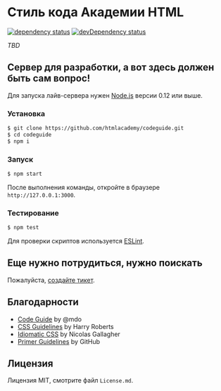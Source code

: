 # Стиль кода Академии HTML

[![dependency status][dependency-image]][dependency-url]
[![devDependency status][devdependency-image]][devdependency-url]

_TBD_

## Сервер для разработки, а вот здесь должен быть сам вопрос!

Для запуска лайв-сервера нужен [Node.js](https://nodejs.org) версии 0.12 или выше.

### Установка

```bash
$ git clone https://github.com/htmlacademy/codeguide.git
$ cd codeguide
$ npm i
```

### Запуск

```bash
$ npm start
```

После выполнения команды, откройте в браузере `http://127.0.0.1:3000`.

### Тестирование

```bash
$ npm test
```

Для проверки скриптов используется [ESLint](http://eslint.org).

## Еще нужно потрудиться, нужно поискать

Пожалуйста, [создайте тикет](https://github.com/htmlacademy/codeguide/issues).

## Благодарности

* [Code Guide](http://codeguide.co) by @mdo
* [CSS Guidelines](http://cssguidelin.es) by Harry Roberts
* [Idiomatic CSS](https://github.com/necolas/idiomatic-css) by Nicolas Gallagher
* [Primer Guidelines](http://primercss.io/guidelines/) by GitHub

## Лицензия

Лицензия MIT, смотрите файл `License.md`.

[dependency-image]: https://david-dm.org/htmlacademy/codeguide.svg?style=flat-square
[dependency-url]: https://david-dm.org/htmlacademy/codeguide
[devdependency-image]: https://david-dm.org/htmlacademy/codeguide/dev-status.svg?style=flat-square
[devdependency-url]: https://david-dm.org/htmlacademy/codeguide#info=devDependencies
